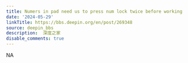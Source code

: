 ```yaml
---
title: Numers in pad need us to press num lock twice before working
date: '2024-05-29'
linkTitle: https://bbs.deepin.org/en/post/269348
source: deepin_bbs
description:  深度之家 
disable_comments: true
---
```

NA
